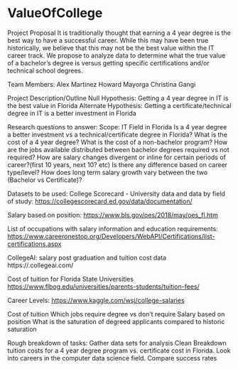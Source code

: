 # ValueOfCollege

Project Proposal
It is traditionally thought that earning a 4 year degree is the best way to have a successful career.  While this may have been true historically, we believe that this may not be the best value within the IT career track.  We propose to analyze data to determine what the true value of a bachelor’s degree is versus getting specific certifications and/or technical school degrees.

Team Members:
Alex Martinez
Howard Mayorga
Christina Gangi


Project Description/Outline
Null Hypothesis:
Getting a 4 year degree in IT is the best value in Florida
Alternate Hypothesis:
Getting a certificate/technical degree in IT is a better investment in Florida


Research questions to answer:
Scope: IT Field in Florida
Is a 4 year degree a better investment vs a technical/certificate degree in Florida?
What is the cost of a 4 year degree?
What is the cost of a non-bachelor program?
How are the jobs available distributed between bachelor degrees required vs not required?
How are salary changes divergent or inline for certain periods of career?(first 10 years, next 10? etc)
Is there any difference based on career type/level?
How does long term salary growth vary between the two (Bachelor vs Certificate)?





Datasets to be used:
College Scorecard - University data and data by field of study:
https://collegescorecard.ed.gov/data/documentation/

Salary based on position:
https://www.bls.gov/oes/2018/may/oes_fl.htm

List of occupations with salary information and education requirements: 
https://www.careeronestop.org/Developers/WebAPI/Certifications/list-certifications.aspx

CollegeAI: salary post graduation and tuition cost data
https://.collegeai.com/

Cost of tuition for Florida State Universities
https://www.flbog.edu/universities/parents-students/tuition-fees/

Career Levels:
https://www.kaggle.com/wsj/college-salaries

Cost of tuition
Which jobs require degree vs don’t require
Salary based on position
What is the saturation of degreed applicants compared to historic saturation



Rough breakdown of tasks:
Gather data sets for analysis
Clean
Breakdown tuition costs for a 4 year degree program vs. certificate cost in Florida.
Look into careers in the computer data science field.
Compare success rates 




